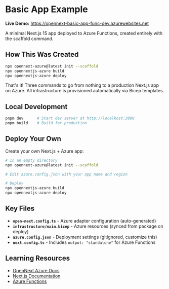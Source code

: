 # Basic App Example

**Live Demo:** https://opennext-basic-app-func-dev.azurewebsites.net

A minimal Next.js 15 app deployed to Azure Functions, created entirely with the scaffold command.

## How This Was Created

```bash
npx opennext-azure@latest init --scaffold
npx opennextjs-azure build
npx opennextjs-azure deploy
```

That's it! Three commands to go from nothing to a production Next.js app on Azure. All infrastructure is provisioned automatically via Bicep templates.

## Local Development

```bash
pnpm dev      # Start dev server at http://localhost:3000
pnpm build    # Build for production
```

## Deploy Your Own

Create your own Next.js + Azure app:

```bash
# In an empty directory
npx opennext-azure@latest init --scaffold

# Edit azure.config.json with your app name and region

# Deploy
npx opennextjs-azure build
npx opennextjs-azure deploy
```

## Key Files

- **`open-next.config.ts`** - Azure adapter configuration (auto-generated)
- **`infrastructure/main.bicep`** - Azure resources (synced from package on deploy)
- **`azure.config.json`** - Deployment settings (gitignored, customize this)
- **`next.config.ts`** - Includes `output: "standalone"` for Azure Functions

## Learning Resources

- [OpenNext Azure Docs](../../README.md)
- [Next.js Documentation](https://nextjs.org/docs)
- [Azure Functions](https://learn.microsoft.com/azure/azure-functions/)
